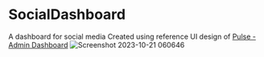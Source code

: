 # SocialDashboard

A dashboard for social media
Created using reference UI design of <a href="https://dribbble.com/shots/21983742-Pulse-Admin-Dashboard">Pulse - Admin Dashboard</a>
![Screenshot 2023-10-21 060646](https://github.com/tejas-git64/SocialDashboard/assets/67954224/0aec49c8-677c-48c5-9414-973773074d1a)
